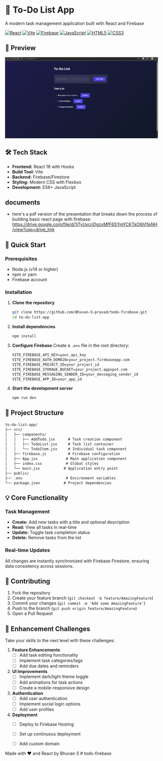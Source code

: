 # 📝 To-Do List App

A modern task management application built with React and Firebase

[![React](https://img.shields.io/badge/React-18.2.0-61DAFB?logo=react&logoColor=black)](https://reactjs.org/)
[![Vite](https://img.shields.io/badge/Vite-4.0-646CFF?style=flat&logo=vite&logoColor=white)](https://vitejs.dev/)
[![Firebase](https://img.shields.io/badge/Firebase-9.0.0-FFCA28?style=flat&logo=firebase&logoColor=black)](https://firebase.google.com/)
[![JavaScript](https://img.shields.io/badge/JavaScript-ES6-F7DF1E?logo=javascript&logoColor=black)](https://developer.mozilla.org/en-US/docs/Web/JavaScript)
[![HTML5](https://img.shields.io/badge/HTML5-E34F26?logo=html5&logoColor=white)](https://developer.mozilla.org/en-US/docs/Web/HTML)
[![CSS3](https://img.shields.io/badge/CSS3-1572B6?logo=css3&logoColor=white)](https://developer.mozilla.org/en-US/docs/Web/CSS)

## 📸 Preview

![Todo App Screenshot](./public/image.png)


## 🛠️ Tech Stack

- **Frontend:** React 18 with Hooks
- **Build Tool:** Vite
- **Backend:** Firebase/Firestore
- **Styling:** Modern CSS with Flexbox
- **Development:** ES6+ JavaScript

## documents

- here's a pdf version of the presentation that breaks down the process of building basic react page with firebase: https://drive.google.com/file/d/1jTyUxcriDgzvMfF6SYmYCKTkO6h11pNH/view?usp=drive_link

## 🚀 Quick Start

### Prerequisites

- Node.js (v14 or higher)
- npm or yarn
- Firebase account

### Installation

1. **Clone the repository**
   ```bash
   git clone https://github.com/Bhuvan-S-prasad/todo-firebase.git
   cd to-do-list-app
   ```

2. **Install dependencies**
   ```bash
   npm install
   ```

3. **Configure Firebase**
   Create a `.env` file in the root directory:
   ```env
   VITE_FIREBASE_API_KEY=your_api_key
   VITE_FIREBASE_AUTH_DOMAIN=your_project.firebaseapp.com
   VITE_FIREBASE_PROJECT_ID=your_project_id
   VITE_FIREBASE_STORAGE_BUCKET=your_project.appspot.com
   VITE_FIREBASE_MESSAGING_SENDER_ID=your_messaging_sender_id
   VITE_FIREBASE_APP_ID=your_app_id
   ```

4. **Start the development server**
   ```bash
   npm run dev
   ```

## 📁 Project Structure

```
to-do-list-app/
├── src/
│   ├── components/
│   │   ├── AddTodo.jsx      # Task creation component
│   │   ├── TodoList.jsx     # Task list container
│   │   └── TodoItem.jsx     # Individual task component
│   ├── firebase.js          # Firebase configuration
│   ├── App.jsx             # Main application component
│   ├── index.css           # Global styles
│   └── main.jsx           # Application entry point
├── public/
├── .env                    # Environment variables
└── package.json           # Project dependencies
```

## 💡 Core Functionality

### Task Management
- **Create:** Add new tasks with a title and optional description
- **Read:** View all tasks in real-time
- **Update:** Toggle task completion status
- **Delete:** Remove tasks from the list

### Real-time Updates
All changes are instantly synchronized with Firebase Firestore, ensuring data consistency across sessions.

## 🤝 Contributing

1. Fork the repository
2. Create your feature branch (`git checkout -b feature/AmazingFeature`)
3. Commit your changes (`git commit -m 'Add some AmazingFeature'`)
4. Push to the branch (`git push origin feature/AmazingFeature`)
5. Open a Pull Request

## 🎯 Enhancement Challenges

Take your skills to the next level with these challenges:

1. **Feature Enhancements**
   - [ ] Add task editing functionality
   - [ ] Implement task categories/tags
   - [ ] Add due dates and reminders

2. **UI Improvements**
   - [ ] Implement dark/light theme toggle
   - [ ] Add animations for task actions
   - [ ] Create a mobile-responsive design

3. **Authentication**
   - [ ] Add user authentication
   - [ ] Implement social login options
   - [ ] Add user profiles

4. **Deployment**
   - [ ] Deploy to Firebase Hosting
   - [ ] Set up continuous deployment
   - [ ] Add custom domain


Made with ❤️ and React by Bhuvan S # todo-firebase
